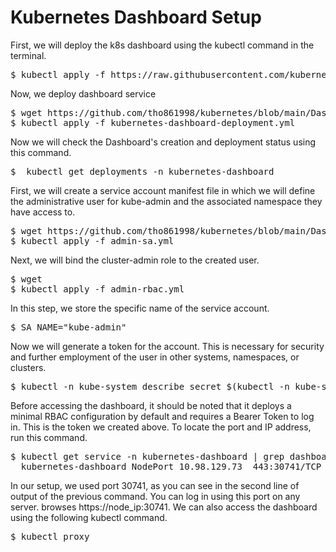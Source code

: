 # Kubernetes Dashboard Setup

First, we will deploy the k8s dashboard using the kubectl command in the terminal.
<pre>
$ kubectl apply -f https://raw.githubusercontent.com/kubernetes/dashboard/v2.0.0/aio/deploy/recommended.yaml 
</pre>
Now, we deploy dashboard service
<pre>
$ wget https://github.com/tho861998/kubernetes/blob/main/Dashboard/kubernetes-dashboard-deployment.yml
$ kubectl apply -f kubernetes-dashboard-deployment.yml
</pre>
Now we will check the Dashboard's creation and deployment status using this command.
<pre>
$  kubectl get deployments -n kubernetes-dashboard
</pre>
First, we will create a service account manifest file in which we will define the administrative user for kube-admin and the associated namespace they have access to.
<pre>
$ wget https://github.com/tho861998/kubernetes/blob/main/Dashboard/admin-sa.yml
$ kubectl apply -f admin-sa.yml
</pre>
Next, we will bind the cluster-admin role to the created user.
<pre>
$ wget
$ kubectl apply -f admin-rbac.yml
</pre>
In this step, we store the specific name of the service account.
<pre>
$ SA_NAME="kube-admin"
</pre>
Now we will generate a token for the account. This is necessary for security and further employment of the user in other systems, namespaces, or clusters.
<pre>
$ kubectl -n kube-system describe secret $(kubectl -n kube-system get secret | grep ${SA_NAME} | awk '{print $1}')
</pre>
Before accessing the dashboard, it should be noted that it deploys a minimal RBAC configuration by default and requires a Bearer Token to log in. This is the token we created above. To locate the port and IP address, run this command.
<pre>
$ kubectl get service -n kubernetes-dashboard | grep dashboard
  kubernetes-dashboard NodePort 10.98.129.73 <none> 443:30741/TCP 27m
</pre>
In our setup, we used port 30741, as you can see in the second line of output of the previous command. You can log in using this port on any server. browses https://node_ip:30741.
We can also access the dashboard using the following kubectl command.
<pre>
$ kubectl proxy
</pre>


















